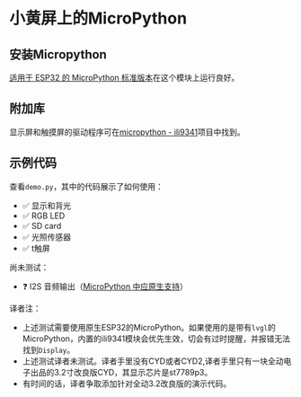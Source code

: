 # 小黄屏上的MicroPython 

## 安装Micropython

[适用于 ESP32 的 MicroPython 标准版本](https://micropython.org/download/ESP32_GENERIC/)在这个模块上运行良好。

## 附加库

显示屏和触摸屏的驱动程序可在[micropython - ili9341](https://github.com/rdagger/micropython-ili9341)项目中找到。

## 示例代码

查看`demo.py`，其中的代码展示了如何使用：

* ✅ 显示和背光
* ✅ RGB LED
* ✅ SD card
* ✅ 光照传感器
* ✅ t触屏

尚未测试：

* ❓ I2S 音频输出（[MicroPython 中应原生支持](https://docs.micropython.org/en/latest/library/machine.I2S.html)）

译者注：

* 上述测试需要使用原生ESP32的MicroPython。如果使用的是带有`lvgl`的MicroPython，内置的ili9341模块会优先生效，切会有过时提醒，并报错无法找到`Display`。
* 上述测试译者未测试。译者手里没有CYD或者CYD2,译者手里只有一块全动电子出品的3.2寸改良版CYD，其显示芯片是st7789p3。
* 有时间的话，译者争取添加针对全动3.2改良版的演示代码。